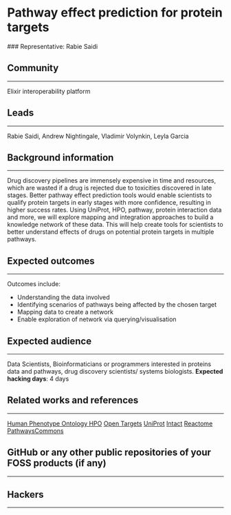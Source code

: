 # Pathway effect prediction for protein targets

### Representative: Rabie Saidi 

## Community
---

Elixir interoperability platform

## Leads
---
Rabie Saidi,
Andrew Nightingale,
Vladimir Volynkin,
Leyla Garcia 

## Background information
---
Drug discovery pipelines are immensely expensive in time and resources, which are wasted if a drug is rejected due to toxicities discovered in late stages. Better pathway effect prediction tools would enable scientists to qualify protein targets in early stages with more confidence, resulting in higher success rates. Using UniProt, HPO, pathway, protein interaction data and more, we will explore mapping and integration approaches to build a knowledge network of these data. This will help create tools for scientists to better understand effects of drugs on potential protein targets in multiple pathways.

## Expected outcomes
---

Outcomes include:
- Understanding the data involved
- Identifying scenarios of pathways being affected by the chosen target
- Mapping data to create a network
- Enable exploration of network via querying/visualisation

## Expected audience
---

Data Scientists, Bioinformaticians or programmers interested in proteins data and pathways, drug discovery scientists/ systems biologists.
**Expected hacking days**: 4 days

## Related works and references
---

[Human Phenotype Ontology HPO](https://hpo.jax.org)
[Open Targets](https://www.opentargets.org/)
[UniProt](https://www.uniprot.org/)
[Intact](https://www.ebi.ac.uk/intact)
[Reactome](https://www.reactome.org/)
[PathwaysCommons](http://www.pathwaycommons.org)

## GitHub or any other public repositories of your FOSS products (if any)
---



## Hackers
---

